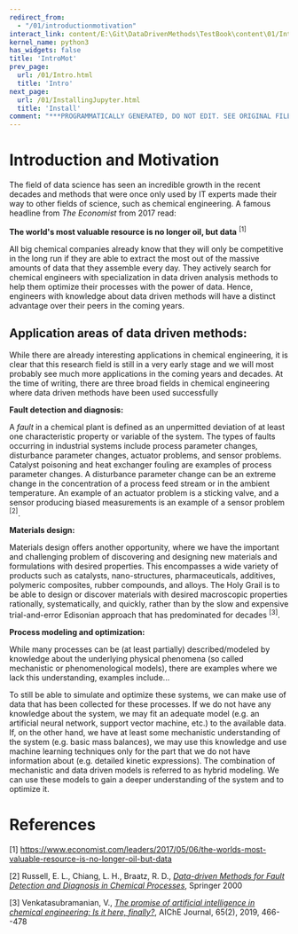 ```yaml
---
redirect_from:
  - "/01/introductionmotivation"
interact_link: content/E:\Git\DataDrivenMethods\TestBook\content\01/IntroductionMotivation.ipynb
kernel_name: python3
has_widgets: false
title: 'IntroMot'
prev_page:
  url: /01/Intro.html
  title: 'Intro'
next_page:
  url: /01/InstallingJupyter.html
  title: 'Install'
comment: "***PROGRAMMATICALLY GENERATED, DO NOT EDIT. SEE ORIGINAL FILES IN /content***"
---
```



# Introduction and Motivation

The field of data science has seen an incredible growth in the recent decades and methods that were once only used by IT experts made their way to other fields of science, such as chemical engineering. A famous headline from *The Economist* from 2017 read:

**The world's most valuable resource is no longer oil, but data** <sup>[1]</sup>

All big chemical companies already know that they will only be competitive in the long run if they are able to extract the most out of the massive amounts of data that they assemble every day. They actively search for chemical engineers with specialization in data driven analysis methods to help them optimize their processes with the power of data. Hence, engineers with knowledge about data driven methods will have a distinct advantage over their peers in the coming years.

## Application areas of data driven methods:

While there are already interesting applications in chemical engineering, it is clear that this research field is still in a very early stage and we will most probably see much more applications in the coming years and decades. At the time of writing, there are three broad fields in chemical engineering where data driven methods have been used successfully

**Fault detection and diagnosis:**

A *fault* in a chemical plant is defined as an unpermitted deviation of at least one characteristic property or variable of the system. The types of faults occurring in industrial systems include process parameter changes, disturbance parameter changes, actuator problems, and sensor problems. Catalyst poisoning and heat exchanger fouling are examples of process parameter changes. A disturbance parameter change can be an extreme change in the concentration of a process feed stream or in the ambient temperature. An example of an actuator problem is a sticking valve, and a sensor producing biased measurements is an example of a sensor problem <sup>[2]</sup>. 
    
**Materials design:**

Materials design offers another opportunity, where we have the important and challenging problem of discovering and designing new materials and formulations with desired properties. This encompasses a wide variety of products such as catalysts, nano-structures, pharmaceuticals, additives, polymeric composites, rubber compounds, and alloys. The Holy Grail is to be able to design or discover materials with desired macroscopic properties rationally, systematically, and quickly, rather than by the slow and expensive trial-and-error Edisonian approach that has predominated for decades <sup>[3]</sup>.

**Process modeling and optimization:**

While many processes can be (at least partially) described/modeled by knowledge about the underlying physical phenomena (so called mechanistic or phenomenological models), there are examples where we lack this understanding, examples include...

To still be able to simulate and optimize these systems, we can make use of data that has been collected for these processes. If we do not have any knowledge about the system, we may fit an adequate model (e.g. an artificial neural network, support vector machine, etc.) to the available data. If, on the other hand, we have at least some mechanistic understanding of the system (e.g. basic mass balances), we may use this knowledge and use machine learning techniques only for the part that we do not have information about (e.g. detailed kinetic expressions). The combination of mechanistic and data driven models is referred to as hybrid modeling. We can use these models to gain a deeper understanding of the system and to optimize it.


# References

[1] https://www.economist.com/leaders/2017/05/06/the-worlds-most-valuable-resource-is-no-longer-oil-but-data

[2] Russell, E. L., Chiang, L. H., Braatz, R. D., *[Data-driven Methods for Fault Detection and Diagnosis in Chemical Processes](https://www.springer.com/de/book/9781447111337)*, Springer 2000

[3] Venkatasubramanian, V., *[The promise of artificial intelligence in chemical engineering: Is it here, finally?](dx.doi.org/10.1002/aic.16489)*, AIChE Journal, 65(2), 2019, 466--478

